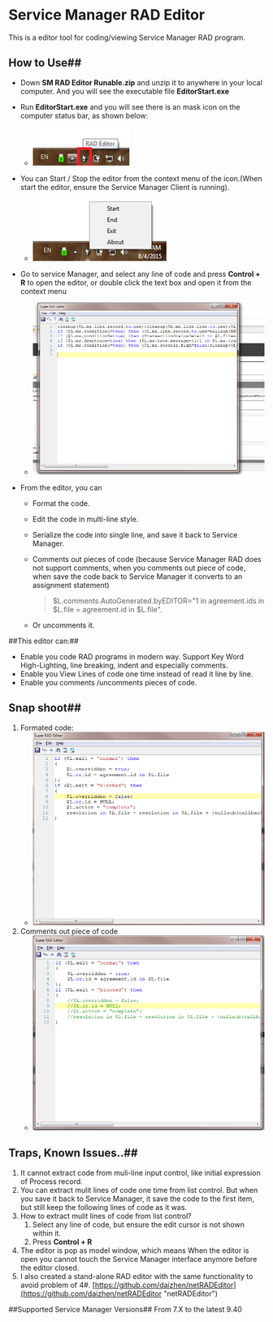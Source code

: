 # Service Manager RAD Editor #

This is a editor tool for coding/viewing Service Manager RAD program.

## How to Use##
- Down **SM RAD Editor Runable.zip** and unzip it to anywhere in your local computer. And you will see the executable file **EditorStart.exe** 
- Run **EditorStart.exe** and you will see there is an mask icon on the computer status bar, as shown below:
	- ![Icon](res/Icon.png)
- You can Start / Stop the editor from the context menu of the icon.(When start the editor, ensure the Service Manager Client is running).
	-  ![Icon](res/Menu.png)
- Go to service Manager, and select any line of code and press **Control + R** to open the editor, or double click the text box and open it from the context menu
	-  ![Icon](res/GUI.png)

- From the editor, you can 
	- Format the code.
	- Edit the code in multi-line style.
	- Serialize the code into single line, and save it back to Service Manager.
	- Comments out pieces of code (because Service Manager RAD does not support comments, when you comments out piece of code, when save the code back to Service Manager it converts to an assignment statement)

		> $L.comments.AutoGenerated.byEDITOR="1 in agreement.ids in $L.file = agreement.id in $L.file".
	- Or uncomments it.

##This editor can:##
- Enable you code RAD programs in modern way. Support Key Word High-Lighting, line breaking, indent and especially comments.
- Enable you View Lines of code one time instead of read it line by line.
- Enable you comments /uncomments pieces of code.



## Snap shoot##
1. Formated code:
	- ![Icon](res/Formated.png)
2. Comments out piece of code
	- ![Icon](res/Comments.png)


## Traps, Known Issues..##
1.  It cannot extract code from muli-line input control, like initial expression of Process record.
2.  You can extract mulit lines of code one time from list control. But when you save it back to Service Manager, it save the code to the first item, but still keep the following lines of code as it was.
3.  How to extract mulit lines of code from list control?
	1.  Select any line of code, but ensure the edit cursor is not shown within it.
	2.  Press  **Control + R**
4. The editor is pop as model window, which means When the editor is open you cannot touch the Service Manager interface anymore before the editor closed.
5.  I also created a stand-alone RAD editor with the same functionality to avoid problem of 4#. [https://github.com/daizhen/netRADEditor](https://github.com/daizhen/netRADEditor "netRADEditor")

##Supported Service Manager Versions##
From 7.X to the latest 9.40